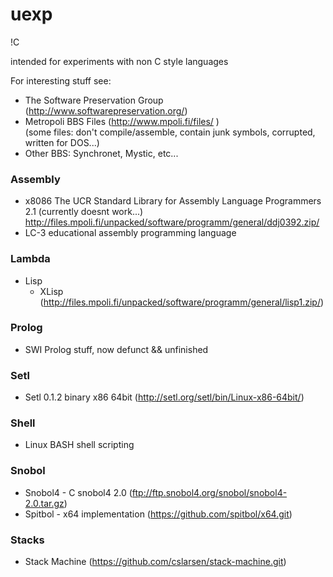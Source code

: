 # uexp
!C

intended for experiments with non C style languages

For interesting stuff see:
* The Software Preservation Group (http://www.softwarepreservation.org/)
* Metropoli BBS Files (http://www.mpoli.fi/files/ )                 
   (some files: don't compile/assemble, contain junk symbols, corrupted, written for DOS...)
* Other BBS: Synchronet, Mystic, etc...

### Assembly
* x8086 The UCR Standard Library for Assembly Language Programmers 2.1  (currently doesnt work...)
    http://files.mpoli.fi/unpacked/software/programm/general/ddj0392.zip/
* LC-3 educational assembly programming language

### Lambda 
* Lisp  
  * XLisp (http://files.mpoli.fi/unpacked/software/programm/general/lisp1.zip/)

### Prolog
* SWI Prolog stuff, now defunct && unfinished

### Setl 
* Setl 0.1.2 binary x86 64bit   (http://setl.org/setl/bin/Linux-x86-64bit/)

### Shell
* Linux BASH shell scripting

### Snobol
* Snobol4 - C snobol4 2.0       (ftp://ftp.snobol4.org/snobol/snobol4-2.0.tar.gz)
* Spitbol - x64 implementation  (https://github.com/spitbol/x64.git)

### Stacks
* Stack Machine  (https://github.com/cslarsen/stack-machine.git)